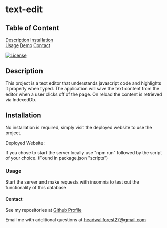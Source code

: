 # text-edit
    
## Table of Content
[Description](#description)
[Installation](#installation)    
[Usage](#usage)
[Demo](#demo)
[Contact](#contact)

[![License](https://img.shields.io/badge/License-Apache_2.0-blue.svg)](https://opensource.org/licenses/Apache-2.0)

## Description

This project is a text editor that understands javascript code and highlights it properly when typed. The application
will save the text content from the editor when a user clicks off of the page. On reload the content is retrieved 
via IndexedDb. 

## Installation

No installation is required, simply visit the deployed website to use the project. 

Deployed Website:

If you chose to start the server locally use "npm run" followed by the script of your choice. 
(Found in package.json "scripts")

### Usage

Start the server and make requests with insomnia to test out the functionality of this database



#### Contact

See my repositories at [Github Profile](https://github.com/rjewell859)

Email me with additional questions at headwallforest27@gmail.com
